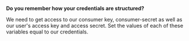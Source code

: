 **Do you remember how your credentials are structured?**

We need to get access to our consumer key, consumer-secret as well as our user's access key and access secret. Set the values of each of these variables equal to our credentials.
